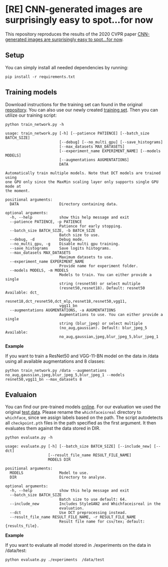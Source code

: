 # [RE] CNN-generated images are surprisingly easy to spot...for now

This repository reproduces the results of the 2020 CVPR paper [CNN-generated images are surprisingly easy to spot...for now](https://peterwang512.github.io/CNNDetection/).


## Setup

You can simply install all needed dependencies by running:

```
pip install -r requirements.txt
```


## Training models

Download instructions for the training set can found in the original [repository](https://github.com/peterwang512/CNNDetection).
You can also use our newly created [training set](https://drive.google.com/drive/folders/1zn0RbcxrhXfHMiR5EULxZWjwRAPVrEQk?usp=sharing).
Then you can utilize our training script:

```
python train_network.py -h

usage: train_network.py [-h] [--patience PATIENCE] [--batch_size BATCH_SIZE]
                        [--debug] [--no_multi_gpu] [--save_histograms]
                        [--max_datasets MAX_DATASETS]
                        [--experiment_name EXPERIMENT_NAME] [--models MODELS]
                        [--augmentations AUGMENTATIONS]
                        DATA

Automatically train multiple models. Note that DCT models are trained using
one GPU only since the MaxMin scaling layer only supports single GPU mode at
the moment.

positional arguments:
  DATA                  Directory containing data.

optional arguments:
  -h, --help            show this help message and exit
  --patience PATIENCE, -p PATIENCE
                        Patience for early stopping.
  --batch_size BATCH_SIZE, -b BATCH_SIZE
                        Batch size to use.
  --debug, -d           Debug mode.
  --no_multi_gpu, -g    Disable multi gpu training.
  --save_histograms     Save logits histograms.
  --max_datasets MAX_DATASETS
                        Maximum datasets to use.
  --experiment_name EXPERIMENT_NAME
                        Provide name for experiment folder.
  --models MODELS, -m MODELS
                        Models to train. You can either provide a single
                        string (resnet50) or select multiple
                        (resnet50,resnet18). Default: resnet50 Available: dct_
                        resnet18,dct_resnet50,dct_mlp,resnet18,resnet50,vgg11,
                        vgg11_bn
  --augmentations AUGMENTATIONS, -a AUGMENTATIONS
                        Augmentations to use. You can either provide a single
                        string (blur_jpeg) or select multiple
                        (no_aug,gaussian). Default: blur_jpeg_5 Available:
                        no_aug,gaussian,jpeg,blur_jpeg_5,blur_jpeg_1
```

**Example**

If you want to train a ResNet50 and VGG-11-BN model on the data in /data using all available augmentations and 8 classes:

`python train_network.py /data --augmentations no_aug,gaussian,jpeg,blur_jpeg_5,blur_jpeg_1 --models resnet50,vgg11_bn --max_datasets 8`



## Evaluaion

You can find our pre-trained models [online](https://drive.google.com/drive/folders/1zn0RbcxrhXfHMiR5EULxZWjwRAPVrEQk?usp=sharing).
For our evaluation we used the original [test data](https://github.com/peterwang512/CNNDetection).
Please rename the `whichfaceisreal` directory to `whichface`, since we assign labels based on the path.
The script autodetects all `checkpoint.pth` files in the path specified as the first argument.
It then evaluates them against the data stored in DIR.

```
python evaluate.py -h

usage: evaluate.py [-h] [--batch_size BATCH_SIZE] [--include_new] [--dct]
                   [--result_file_name RESULT_FILE_NAME]
                   MODELS DIR

positional arguments:
  MODELS                Model to use.
  DIR                   Directory to analyse.

optional arguments:
  -h, --help            show this help message and exit
  --batch_size BATCH_SIZE
                        Batch size to use default: 64.
  --include_new         Includes StyleGAN2 and Whichfaceisreal in the
                        evaluation.
  --dct                 Use DCT preprocessing instead.
  --result_file_name RESULT_FILE_NAME, -r RESULT_FILE_NAME
                        Result file name for csv/tex; default: {results_file}.
```

**Example**

If you want to evaluate all model stored in ./experiments on the data in /data/test:

`python evaluate.py ./experiments  /data/test`

